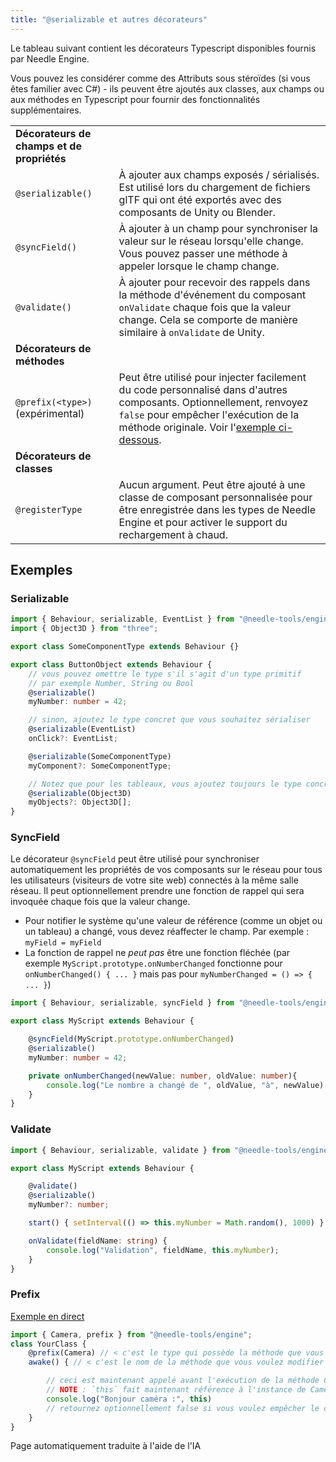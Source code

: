 ```yaml
---
title: "@serializable et autres décorateurs"
---
```


Le tableau suivant contient les décorateurs Typescript disponibles fournis par Needle Engine.

Vous pouvez les considérer comme des Attributs sous stéroïdes (si vous êtes familier avec C#) - ils peuvent être ajoutés aux classes, aux champs ou aux méthodes en Typescript pour fournir des fonctionnalités supplémentaires.

|  |  |
| --- | --- |
| **Décorateurs de champs et de propriétés** | |
| `@serializable()` | À ajouter aux champs exposés / sérialisés. Est utilisé lors du chargement de fichiers glTF qui ont été exportés avec des composants de Unity ou Blender. |
| `@syncField()` | À ajouter à un champ pour synchroniser la valeur sur le réseau lorsqu'elle change. Vous pouvez passer une méthode à appeler lorsque le champ change. |
| `@validate()` | À ajouter pour recevoir des rappels dans la méthode d'événement du composant `onValidate` chaque fois que la valeur change. Cela se comporte de manière similaire à `onValidate` de Unity. |
| **Décorateurs de méthodes** | |
| `@prefix(<type>)` (expérimental) | Peut être utilisé pour injecter facilement du code personnalisé dans d'autres composants. Optionnellement, renvoyez `false` pour empêcher l'exécution de la méthode originale. Voir l'[exemple ci-dessous](#prefix). |
| **Décorateurs de classes** | |
| `@registerType` | Aucun argument. Peut être ajouté à une classe de composant personnalisée pour être enregistrée dans les types de Needle Engine et pour activer le support du rechargement à chaud. |

## Exemples

### Serializable

```ts twoslash
import { Behaviour, serializable, EventList } from "@needle-tools/engine";
import { Object3D } from "three";

export class SomeComponentType extends Behaviour {}

export class ButtonObject extends Behaviour {
    // vous pouvez omettre le type s'il s'agit d'un type primitif
    // par exemple Number, String ou Bool
    @serializable()
    myNumber: number = 42;

    // sinon, ajoutez le type concret que vous souhaitez sérialiser
    @serializable(EventList)
    onClick?: EventList;

    @serializable(SomeComponentType)
    myComponent?: SomeComponentType;

    // Notez que pour les tableaux, vous ajoutez toujours le type concret (pas le tableau)
    @serializable(Object3D)
    myObjects?: Object3D[];
}
```

### SyncField

Le décorateur `@syncField` peut être utilisé pour synchroniser automatiquement les propriétés de vos composants sur le réseau pour tous les utilisateurs (visiteurs de votre site web) connectés à la même salle réseau. Il peut optionnellement prendre une fonction de rappel qui sera invoquée chaque fois que la valeur change.

- Pour notifier le système qu'une valeur de référence (comme un objet ou un tableau) a changé, vous devez réaffecter le champ. Par exemple : `myField = myField`
- La fonction de rappel ne *peut pas* être une fonction fléchée (par exemple `MyScript.prototype.onNumberChanged` fonctionne pour `onNumberChanged() { ... }` mais pas pour `myNumberChanged = () => { ... }`)

```ts twoslash
import { Behaviour, serializable, syncField } from "@needle-tools/engine";

export class MyScript extends Behaviour {

    @syncField(MyScript.prototype.onNumberChanged)
    @serializable()
    myNumber: number = 42;

    private onNumberChanged(newValue: number, oldValue: number){
        console.log("Le nombre a changé de ", oldValue, "à", newValue)
    }
}
```

### Validate

```ts twoslash
import { Behaviour, serializable, validate } from "@needle-tools/engine";

export class MyScript extends Behaviour {

    @validate()
    @serializable()
    myNumber?: number;

    start() { setInterval(() => this.myNumber = Math.random(), 1000) }

    onValidate(fieldName: string) {
        console.log("Validation", fieldName, this.myNumber);
    }
}
```

### Prefix

[Exemple en direct](https://stackblitz.com/edit/needle-engine-prefix-example?file=src%2Fmain.ts)

```ts twoslash
import { Camera, prefix } from "@needle-tools/engine";
class YourClass {
    @prefix(Camera) // < c'est le type qui possède la méthode que vous voulez modifier
    awake() { // < c'est le nom de la méthode que vous voulez modifier

        // ceci est maintenant appelé avant l'exécution de la méthode Camera.awake
        // NOTE : `this` fait maintenant référence à l'instance de Camera et NON PLUS à `YourClass`. Cela vous permet d'accéder également à l'état interne du composant.
        console.log("Bonjour caméra :", this)
        // retournez optionnellement false si vous voulez empêcher le comportement par défaut
    }
}
```

Page automatiquement traduite à l'aide de l'IA
